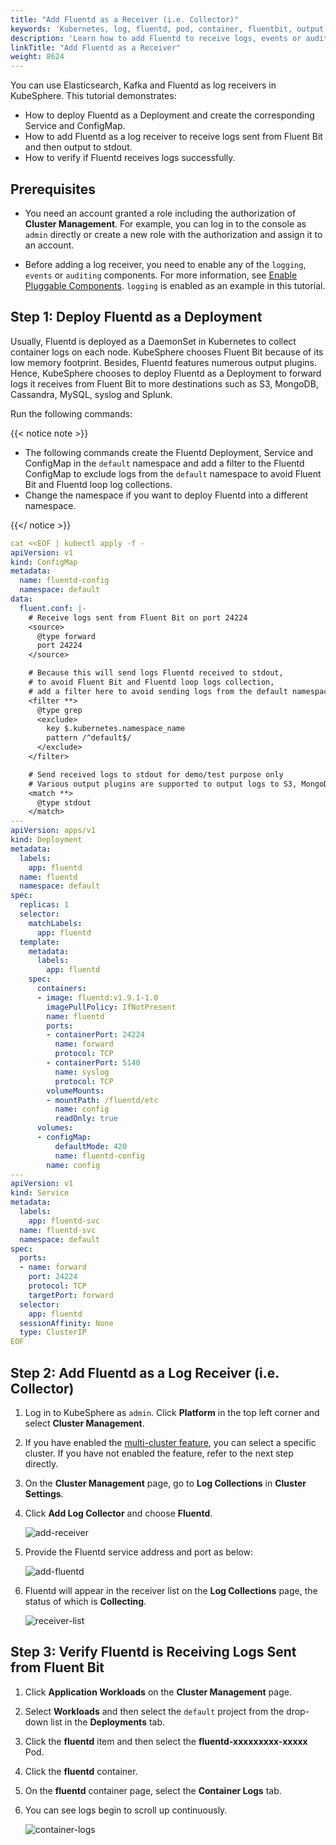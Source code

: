 ```yaml
---
title: "Add Fluentd as a Receiver (i.e. Collector)"
keywords: 'Kubernetes, log, fluentd, pod, container, fluentbit, output'
description: 'Learn how to add Fluentd to receive logs, events or auditing logs.'
linkTitle: "Add Fluentd as a Receiver"
weight: 8624
---
```

You can use Elasticsearch, Kafka and Fluentd as log receivers in KubeSphere. This tutorial demonstrates:

- How to deploy Fluentd as a Deployment and create the corresponding Service and ConfigMap.
- How to add Fluentd as a log receiver to receive logs sent from Fluent Bit and then output to stdout.
- How to verify if Fluentd receives logs successfully.

## Prerequisites

- You need an account granted a role including the authorization of **Cluster Management**. For example, you can log in to the console as `admin` directly or create a new role with the authorization and assign it to an account.

- Before adding a log receiver, you need to enable any of the `logging`, `events` or `auditing` components. For more information, see [Enable Pluggable Components](../../../../pluggable-components/). `logging` is enabled as an example in this tutorial.

## Step 1: Deploy Fluentd as a Deployment

Usually, Fluentd is deployed as a DaemonSet in Kubernetes to collect container logs on each node. KubeSphere chooses Fluent Bit because of its low memory footprint. Besides, Fluentd features numerous output plugins. Hence, KubeSphere chooses to deploy Fluentd as a Deployment to forward logs it receives from Fluent Bit to more destinations such as S3, MongoDB, Cassandra, MySQL, syslog and Splunk.

Run the following commands:

{{< notice note >}}

- The following commands create the Fluentd Deployment, Service and ConfigMap in the `default` namespace and add a filter to the Fluentd ConfigMap to exclude logs from the `default` namespace to avoid Fluent Bit and Fluentd loop log collections.
- Change the namespace if you want to deploy Fluentd into a different namespace.

{{</ notice >}}

```yaml
cat <<EOF | kubectl apply -f -
apiVersion: v1
kind: ConfigMap
metadata:
  name: fluentd-config
  namespace: default
data:
  fluent.conf: |-
    # Receive logs sent from Fluent Bit on port 24224
    <source>
      @type forward
      port 24224
    </source>

    # Because this will send logs Fluentd received to stdout,
    # to avoid Fluent Bit and Fluentd loop logs collection,
    # add a filter here to avoid sending logs from the default namespace to stdout again
    <filter **>
      @type grep
      <exclude>
        key $.kubernetes.namespace_name
        pattern /^default$/
      </exclude>
    </filter>

    # Send received logs to stdout for demo/test purpose only
    # Various output plugins are supported to output logs to S3, MongoDB, Cassandra, MySQL, syslog, Splunk, etc.
    <match **>
      @type stdout
    </match>
---
apiVersion: apps/v1
kind: Deployment
metadata:
  labels:
    app: fluentd
  name: fluentd
  namespace: default
spec:
  replicas: 1
  selector:
    matchLabels:
      app: fluentd
  template:
    metadata:
      labels:
        app: fluentd
    spec:
      containers:
      - image: fluentd:v1.9.1-1.0
        imagePullPolicy: IfNotPresent
        name: fluentd
        ports:
        - containerPort: 24224
          name: forward
          protocol: TCP
        - containerPort: 5140
          name: syslog
          protocol: TCP
        volumeMounts:
        - mountPath: /fluentd/etc
          name: config
          readOnly: true
      volumes:
      - configMap:
          defaultMode: 420
          name: fluentd-config
        name: config
---
apiVersion: v1
kind: Service
metadata:
  labels:
    app: fluentd-svc
  name: fluentd-svc
  namespace: default
spec:
  ports:
  - name: forward
    port: 24224
    protocol: TCP
    targetPort: forward
  selector:
    app: fluentd
  sessionAffinity: None
  type: ClusterIP
EOF
```

## Step 2: Add Fluentd as a Log Receiver (i.e. Collector)

1. Log in to KubeSphere as `admin`. Click **Platform** in the top left corner and select **Cluster Management**.
2. If you have enabled the [multi-cluster feature](../../../../multicluster-management/), you can select a specific cluster. If you have not enabled the feature, refer to the next step directly.
3. On the **Cluster Management** page, go to **Log Collections** in **Cluster Settings**.

4. Click **Add Log Collector** and choose **Fluentd**.

   ![add-receiver](/images/docs/cluster-administration/cluster-settings/log-collections/add-fluentd-as-receiver/add-receiver.png)

5. Provide the Fluentd service address and port as below:

   ![add-fluentd](/images/docs/cluster-administration/cluster-settings/log-collections/add-fluentd-as-receiver/add-fluentd.png)

6. Fluentd will appear in the receiver list on the **Log Collections** page, the status of which is **Collecting**.

   ![receiver-list](/images/docs/cluster-administration/cluster-settings/log-collections/add-fluentd-as-receiver/receiver-list.png)

## Step 3: Verify Fluentd is Receiving Logs Sent from Fluent Bit

1. Click **Application Workloads** on the **Cluster Management** page.

2. Select **Workloads** and then select the `default` project from the drop-down list in the **Deployments** tab.

3. Click the **fluentd** item and then select the **fluentd-xxxxxxxxx-xxxxx** Pod.

4. Click the **fluentd** container.

5. On the **fluentd** container page, select the **Container Logs** tab.

6. You can see logs begin to scroll up continuously.

   ![container-logs](/images/docs/cluster-administration/cluster-settings/log-collections/add-fluentd-as-receiver/container-logs.png)